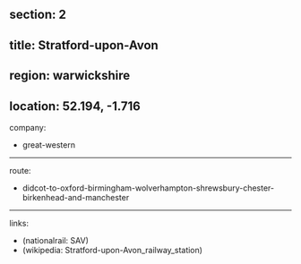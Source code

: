 section: 2
----
title: Stratford-upon-Avon
----
region: warwickshire
----
location: 52.194, -1.716
----
company:
- great-western
----
route:
- didcot-to-oxford-birmingham-wolverhampton-shrewsbury-chester-birkenhead-and-manchester
----
links:
- (nationalrail: SAV)
- (wikipedia: Stratford-upon-Avon_railway_station)
